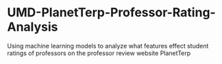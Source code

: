 # UMD-PlanetTerp-Professor-Rating-Analysis
Using machine learning models to analyze what features effect student ratings of professors on the professor review website PlanetTerp

